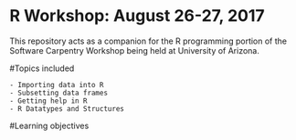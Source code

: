 # R Workshop: August 26-27, 2017

This repository acts as a companion for the R programming portion of the  Software Carpentry Workshop being held at University of Arizona.

#Topics included

    - Importing data into R
    - Subsetting data frames
    - Getting help in R
    - R Datatypes and Structures
    
    
#Learning objectives

